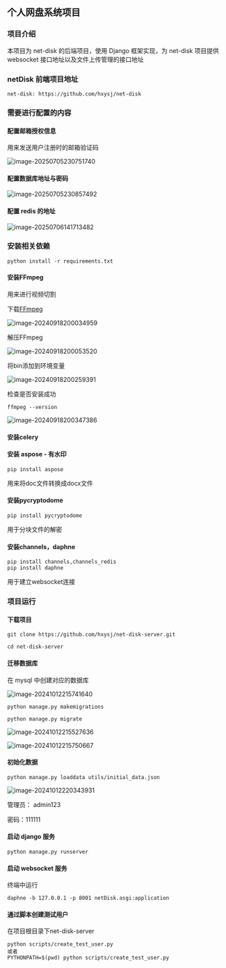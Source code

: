 ## 个人网盘系统项目

### 项目介绍

本项目为 net-disk 的后端项目，使用 Django 框架实现，为 net-disk 项目提供 websocket 接口地址以及文件上传管理的接口地址

### netDisk 前端项目地址

```
net-disk: https://github.com/hxysj/net-disk
```

### 需要进行配置的内容

#### 配置邮箱授权信息

用来发送用户注册时的邮箱验证码

![image-20250705230751740](README.assets/image-20250705230751740.png)

#### 配置数据库地址与密码

![image-20250705230857492](README.assets/image-20250705230857492.png)

#### 配置 redis 的地址

![image-20250706141713482](README.assets/image-20250706141713482.png)

### 安装相关依赖

```
python install -r requirements.txt
```

#### 安装FFmpeg

用来进行视频切割

下载[FFmpeg](https://www.gyan.dev/ffmpeg/builds)

![image-20240918200034959](README.assets/image-20240918200034959.png)

解压FFmpeg

![image-20240918200053520](README.assets/image-20240918200053520.png)

将bin添加到环境变量

![image-20240918200259391](README.assets/image-20240918200259391.png)

检查是否安装成功

```
ffmpeg --version
```

![image-20240918200347386](README.assets/image-20240918200347386.png)

#### 安装celery

#### 安装 aspose - 有水印

```
pip install aspose
```

用来将doc文件转换成docx文件

#### 安装pycryptodome

```
pip install pycryptodome
```

用于分块文件的解密

#### 安装channels，daphne

```
pip install channels,channels_redis
pip install daphne
```

用于建立websocket连接

### 项目运行

#### 下载项目

```
git clone https://github.com/hxysj/net-disk-server.git

cd net-disk-server

```

#### 迁移数据库

在 mysql 中创建对应的数据库

![image-20241012215741640](README.assets/image-20241012215741640.png)

```
python manage.py makemigrations

python manage.py migrate
```

![image-20241012215527636](README.assets/image-20241012215527636.png)

![image-20241012215750667](netDisk-server.assets/image-20241012215750667.png)

#### 初始化数据

```
python manage.py loaddata utils/initial_data.json
```

![image-20241012220343931](README.assets/image-20241012220343931.png)

管理员： admin123

密码：111111

#### 启动 django 服务

```
python manage.py runserver
```

#### 启动 websocket 服务

终端中运行

```
daphne -b 127.0.0.1 -p 8001 netDisk.asgi:application
```

#### 通过脚本创建测试用户

在项目根目录下net-disk-server

```
python scripts/create_test_user.py
或者
PYTHONPATH=$(pwd) python scripts/create_test_user.py
```

